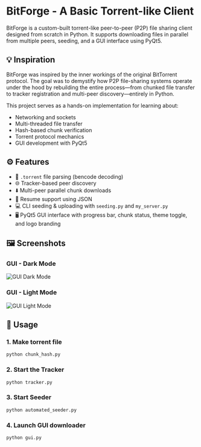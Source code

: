 # BitForge - A Basic Torrent-like Client

BitForge is a custom-built torrent-like peer-to-peer (P2P) file sharing client designed from scratch in Python. It supports downloading files in parallel from multiple peers, seeding, and a GUI interface using PyQt5.

## 💡 Inspiration

BitForge was inspired by the inner workings of the original BitTorrent protocol. The goal was to demystify how P2P file-sharing systems operate under the hood by rebuilding the entire process—from chunked file transfer to tracker registration and multi-peer discovery—entirely in Python.

This project serves as a hands-on implementation for learning about:

- Networking and sockets
- Multi-threaded file transfer
- Hash-based chunk verification
- Torrent protocol mechanics
- GUI development with PyQt5

## ⚙️ Features

- 📁 `.torrent` file parsing (bencode decoding)
- 🌐 Tracker-based peer discovery
- ⬇️ Multi-peer parallel chunk downloads
- 🧩 Resume support using JSON
- 💻 CLI seeding & uploading with `seeding.py` and `my_server.py`
- 🖥️ PyQt5 GUI interface with progress bar, chunk status, theme toggle, and logo branding

## 🖼️ Screenshots

### GUI - Dark Mode

![GUI Dark Mode](assets/screenshots/gui_dark.png)

### GUI - Light Mode

![GUI Light Mode](assets/screenshots/gui_light.png)

## 🚀 Usage

### 1. Make torrent file

```
python chunk_hash.py
```

### 2. Start the Tracker

```
python tracker.py
```

### 3. Start Seeder

```
python automated_seeder.py
```

### 4. Launch GUI downloader

```
python gui.py
```



